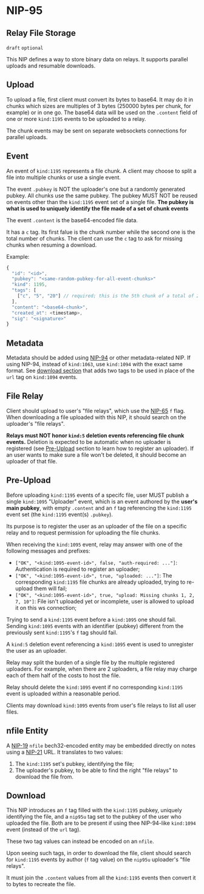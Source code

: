 NIP-95
======

Relay File Storage
------------------

`draft` `optional`

This NIP defines a way to store binary data on relays. It supports parallel uploads and resumable downloads.

## Upload

To upload a file, first client must convert its bytes to base64. It may do it in chunks which sizes are multiples of 3 bytes
(250000 bytes per chunk, for example) or in one go.
The base64 data will be used on the `.content` field of one or more `kind:1195` events to be uploaded to a relay.

The chunk events may be sent on separate websockets connections for parallel uploads.

## Event

An event of `kind:1195` represents a file chunk. A client may choose to split a file
into multiple chunks or use a single event.

The event `.pubkey` is NOT the uploader's one but a randomly generated pubkey. All chunks
use the same pubkey. The pubkey MUST NOT be reused on events other than the
`kind:1195` event set of a single file.
**The pubkey is what is used to uniquely identify the file made of a set of chunk events**

The event `.content` is the base64-encoded file data.

It has a `c` tag. Its first falue is the chunk number while the second one is the total number of chunks.
The client can use the `c` tag to ask for missing chunks when resuming a download.

Example:

```js
{
  "id": "<id>",
  "pubkey": "<same-random-pubkey-for-all-event-chunks>"
  "kind": 1195,
  "tags": [
    ["c", "5", "20"] // required; this is the 5th chunk of a total of 20
  ],
  "content": "<base64-chunk>",
  "created_at": <timestamp>,
  "sig": "<signature>"
}
```

## Metadata

Metadata should be added using [NIP-94](94.md) or other metadata-related NIP.
If using NIP-94, instead of `kind:1063`, use `kind:1094` with the exact same format.
See [download section](#download) that adds two tags to be used in place of the `url` tag
on `kind:1094` events.

## File Relay

Client should upload to user's "file relays", which use the [NIP-65](65.md) `f` flag.
When downloading a file uploaded with this NIP, it should search on the uploader's "file relays".

**Relays must NOT honor `kind:5` deletion events referencing file chunk events.** Deletion
is expected to be automatic when no uploader is registered (see [Pre-Upload](#pre-upload) section
to learn how to register an uploader). If an user wants to make sure a file won't be deleted, it
should become an uploader of that file.

## Pre-Upload

Before uploading `kind:1195` events of a specifc file,
user MUST publish a single `kind:1095` "Uploader" event,
which is an event authored by the **user's main pubkey**,
with empty `.content` and an `f` tag referencing the `kind:1195`
event set (the `kind:1195` event(s) `.pubkey`).

Its purpose is to register the user as an uploader of the file on a specific relay and to request permission
for uploading the file chunks.

When receiving the `kind:1095` event, relay may answer with one of the following messages and prefixes:

- `["OK", "<kind:1095-event-id>", false, "auth-required: ..."]`: Authentication is required to register an uploader;
- `["OK", "<kind:1095-event-id>", true, "uploaded: ..."]`: The corresponding `kind:1195` file chunks are already uploaded, trying to re-upload them will fail;
- `["OK", "<kind:1095-event-id>", true, "upload: Missing chunks 1, 2, 7, 10"]`: File isn't uploaded yet or incomplete, user is allowed to upload it on this ws connection;

Trying to send a `kind:1195` event before a `kind:1095` one should fail.
Sending `kind:1095` events with an identifier (pubkey) different from the previously sent `kind:1195`'s `f` tag should fail.

A `kind:5` deletion event referencing a `kind:1095` event is used to unregister the user as an uploader.

Relay may split the burden of a single file by the multiple registered uploaders. For example, when there are 2 uploaders,
a file relay may charge each of them half of the costs to host the file.

Relay should delete the `kind:1095` event if no corresponding `kind:1195` event is uploaded within a reasonable period.

Clients may download `kind:1095` events from user's file relays to list all user files.

## nfile Entity

A [NIP-19](19.md) `nfile` bech32-encoded entity may be embedded directly on notes using a [NIP-21](21.md) URL.
It translates to two values:

1) The `kind:1195` set's pubkey, identifying the file;
2) The uploader's pubkey, to be able to find the right "file relays" to download the file from.

## Download

This NIP introduces an `f` tag filled with the `kind:1195` pubkey, uniquely identifying the file,
and a `nip95u` tag set to the pubkey of the user who uploaded the file. Both are to
be present if using thee NIP-94-like `kind:1094` event (instead of the `url` tag).

These two tag values can instead be encoded on an `nfile`.

Upon seeing such tags, in order to download the file, client should search for `kind:1195` events
by author (`f` tag value) on the `nip95u` uploader's "file relays".

It must join the `.content` values from all the `kind:1195` events then convert it to bytes to recreate the file.

